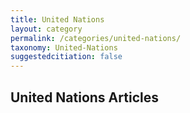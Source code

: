 ```yaml
---
title: United Nations
layout: category
permalink: /categories/united-nations/
taxonomy: United-Nations
suggestedcitiation: false
---
```


## United Nations Articles
